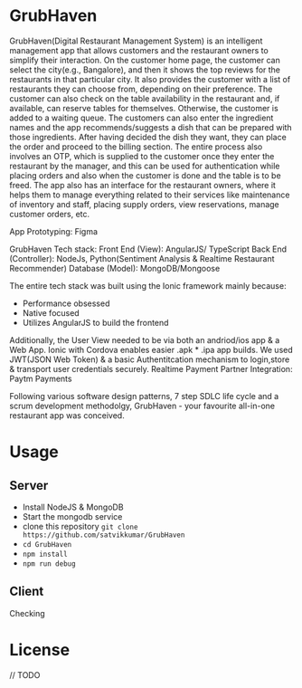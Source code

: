 # GrubHaven 
GrubHaven(Digital Restaurant Management System) is an intelligent management app that allows customers and the restaurant owners to simplify their interaction. On the customer home page, the customer can select the city(e.g., Bangalore), and then it shows the top
reviews for the restaurants in that particular city. It also provides the customer with a list of restaurants they can choose from, depending on their preference. The customer can also 
check on the table availability in the restaurant and, if available, can reserve tables for themselves. Otherwise, the customer is added to a waiting queue. The customers can also 
enter the ingredient names and the app recommends/suggests a dish that can be prepared with those ingredients. After having decided the dish they want, they can place the order and proceed to the billing section. 
The entire process also involves an OTP, which is supplied to the customer once they enter the restaurant by the manager, and this can be used for authentication while placing orders and also when the customer is done and the table is to be freed.
The app also has an interface for the restaurant owners, where it helps them to manage everything related to their services like maintenance of inventory and staff, placing supply orders, view reservations, manage customer orders, etc.

App Prototyping: Figma

GrubHaven Tech stack:
Front End (View): AngularJS/ TypeScript
Back End (Controller): NodeJs, Python(Sentiment Analysis & Realtime Restaurant Recommender)
Database (Model): MongoDB/Mongoose

The entire tech stack was built using the Ionic framework mainly because:
 - Performance obsessed
 - Native focused
 - Utilizes AngularJS to build the frontend

Additionally, the User View needed to be via both an andriod/ios app & a Web App. Ionic with Cordova enables easier .apk * .ipa app builds.
We used JWT(JSON Web Token) & a basic Authentitcation mechanism to login,store & transport user credentials securely.
Realtime Payment Partner Integration: Paytm Payments

Following various software design patterns, 7 step SDLC life cycle and a scrum development methodolgy, GrubHaven - your favourite all-in-one restaurant app was conceived.


# Usage
## Server
 - Install NodeJS & MongoDB
 - Start the mongodb service
 - clone this repository `git clone https://github.com/satvikkumar/GrubHaven`
 - `cd GrubHaven` 
 - `npm install`
 - `npm run debug`

## Client
Checking

# License
// TODO
